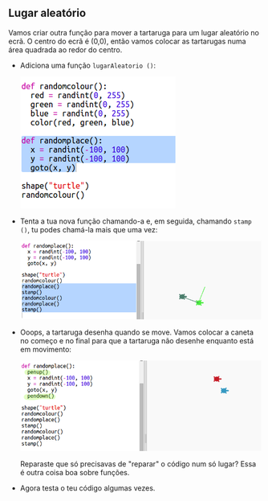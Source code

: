 ## Lugar aleatório

Vamos criar outra função para mover a tartaruga para um lugar aleatório no ecrã. O centro do ecrã é (0,0), então vamos colocar as tartarugas numa área quadrada ao redor do centro.

+ Adiciona uma função `lugarAleatorio ()`:
    
    ![captura de ecrã](images/modern-place-function.png)

+ Tenta a tua nova função chamando-a e, em seguida, chamando `stamp ()`, tu podes chamá-la mais que uma vez:
    
    ![captura de ecrã](images/modern-call-place.png)

+ Ooops, a tartaruga desenha quando se move. Vamos colocar a caneta no começo e no final para que a tartaruga não desenhe enquanto está em movimento:
    
    ![captura de ecrã](images/modern-place-pen.png)
    
    Reparaste que só precisavas de "reparar" o código num só lugar? Essa é outra coisa boa sobre funções.

+ Agora testa o teu código algumas vezes.